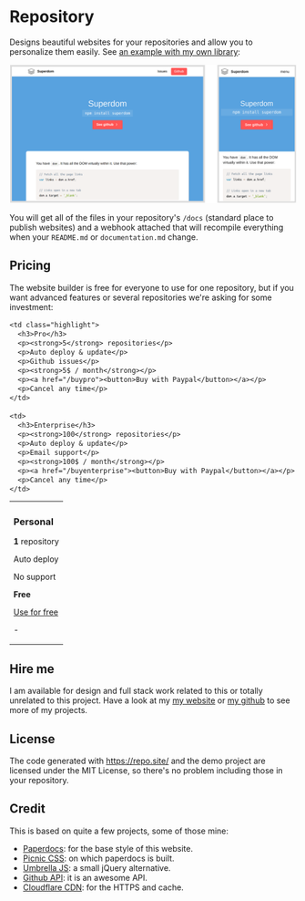 # Repository

Designs beautiful websites for your repositories and allow you to personalize them easily. See [an example with my own library](/franciscop/superdom):

![Responsive design](docs/responsive.png)

You will get all of the files in your repository's `/docs` (standard place to publish websites) and a webhook attached that will recompile everything when your `README.md` or `documentation.md` change.



## Pricing

The website builder is free for everyone to use for one repository, but if you want advanced features or several repositories we're asking for some investment:

<table class="price">
  <tr>
    <td>
      <h3>Personal</h3>
      <p><strong>1</strong> repository</p>
      <p>Auto deploy</p>
      <p>No support</p>
      <p><strong>Free</strong></p>
      <p><a class="button" href="/#body">Use for free</a></p>
      <p>-</p>
    </td>

    <td class="highlight">
      <h3>Pro</h3>
      <p><strong>5</strong> repositories</p>
      <p>Auto deploy & update</p>
      <p>Github issues</p>
      <p><strong>5$ / month</strong></p>
      <p><a href="/buypro"><button>Buy with Paypal</button></a></p>
      <p>Cancel any time</p>
    </td>

    <td>
      <h3>Enterprise</h3>
      <p><strong>100</strong> repositories</p>
      <p>Auto deploy & update</p>
      <p>Email support</p>
      <p><strong>100$ / month</strong></p>
      <p><a href="/buyenterprise"><button>Buy with Paypal</button></a></p>
      <p>Cancel any time</p>
    </td>
</table>




## Hire me

I am available for design and full stack work related to this or totally unrelated to this project. Have a look at my [my website](http://francisco.io/) or [my github](https://github.com/franciscop) to see more of my projects.


## License

The code generated with https://repo.site/ and the demo project are licensed under the MIT License, so there's no problem including those in your repository.


## Credit

This is based on quite a few projects, some of those mine:

- [Paperdocs](http://francisco.io/paperdocs/): for the base style of this website.
- [Picnic CSS](https://picnicss.com/): on which paperdocs is built.
- [Umbrella JS](https://umbrellajs.com/): a small jQuery alternative.
- [Github API](https://developer.github.com/v3/): it is an awesome API.
- [Cloudflare CDN](https://cloudflare.com/): for the HTTPS and cache.
